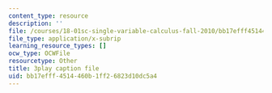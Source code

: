 ```yaml
---
content_type: resource
description: ''
file: /courses/18-01sc-single-variable-calculus-fall-2010/bb17efff4514460b1ff26823d10dc5a4_PNTnmH6jsRI.srt
file_type: application/x-subrip
learning_resource_types: []
ocw_type: OCWFile
resourcetype: Other
title: 3play caption file
uid: bb17efff-4514-460b-1ff2-6823d10dc5a4
---
```

